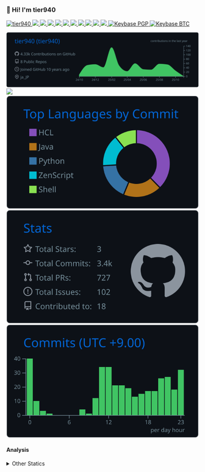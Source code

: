 ### 👋 Hi! I'm tier940

<p align="left"> 
  <a href="https://github.com/tier940/tier940/">
    <img src="https://komarev.com/ghpvc/?username=tier940" alt="tier940" />
  </a>
  <a href="http://twitter.com/tier940">
    <img height="20" src="https://img.shields.io/twitter/follow/tier940?label=Twitter&logo=twitter&style=flat" />
  </a>
  <a href="https://github.com/tier940">
    <img height="20" src="https://img.shields.io/github/followers/tier940?label=follow&logo=github&style=flat" />
  </a>
  <a href="https://www.reddit.com/user/tier940">
    <img height="20" src="https://img.shields.io/reddit/user-karma/combined/tier940?label=Reddit&logo=reddit&style=flat" />
  </a>
  <a href="https://stackoverflow.com/users/17317833/tier940">
    <img height="20" src="https://img.shields.io/stackexchange/stackoverflow/r/17317833?label=StackOverflow&logo=stack-overflow&style=flat" />
  </a>
  <a href="https://zenn.dev/tier940">
    <img height="20" src="https://zenn.badge.nikaera.com/s/tier940/likes" />
  </a>
  <a href="https://zenn.dev/tier940">
    <img height="20" src="https://zenn.badge.nikaera.com/s/tier940/followers" />
  </a>
  <a href="https://zenn.dev/tier940">
    <img height="20" src="https://zenn.badge.nikaera.com/s/tier940/articles" />
  </a>
  <a href="http://qiita.com/tier940">
    <img height="20" src="https://qiita-badge.apiapi.app/s/tier940/posts.svg" />
  </a>
  <a href="http://qiita.com/tier940">
    <img height="20" src="https://qiita-badge.apiapi.app/s/tier940/contributions.svg" />
  </a>
  <a href="https://github.com/tier940/tier940/">
    <img height="20" src="https://github.com/tier940/tier940/actions/workflows/main.yml/badge.svg" />
  </a>
  <a href="https://keybase.io/tier940">
    <img alt="Keybase PGP" src="https://img.shields.io/keybase/pgp/tier940">
  </a>
  <a href="https://keybase.io/tier940">
    <img alt="Keybase BTC" src="https://img.shields.io/keybase/btc/tier940">
  </a>
</p>

[![](https://raw.githubusercontent.com/tier940/tier940/main/profile-summary-card-output/github_dark/0-profile-details.svg)](https://github.com/vn7n24fzkq/github-profile-summary-cards)
[![](https://raw.githubusercontent.com/tier940/tier940/main/profile-summary-card-output/github_dark/1-repos-per-language.svg)](https://github.com/vn7n24fzkq/github-profile-summary-cards) [![](https://raw.githubusercontent.com/tier940/tier940/main/profile-summary-card-output/github_dark/2-most-commit-language.svg)](https://github.com/vn7n24fzkq/github-profile-summary-cards)
[![](https://raw.githubusercontent.com/tier940/tier940/main/profile-summary-card-output/github_dark/3-stats.svg)](https://github.com/vn7n24fzkq/github-profile-summary-cards) [![](https://raw.githubusercontent.com/tier940/tier940/main/profile-summary-card-output/github_dark/4-productive-time.svg)](https://github.com/vn7n24fzkq/github-profile-summary-cards)


#### Analysis
<!-- <img height="150" src="https://github.com/tier940/tier940/blob/master/images/stat.svg" alt="Alternative Text"/> -->

<details>
  <summary>Other Statics</summary>
  <!--START_SECTION:waka-->
![Code Time](http://img.shields.io/badge/Code%20Time-3%2C222%20hrs%203%20mins-blue)

**🐱 My GitHub Data** 

> 📦 23.5 kB Used in GitHub's Storage 
 > 
> 💼 Opted to Hire
 > 
> 📜 11 Public Repositories 
 > 
> 🔑 2 Private Repositories 
 > 
**I'm an Early 🐤** 

```text
🌞 Morning                1604 commits        ████░░░░░░░░░░░░░░░░░░░░░   15.52 % 
🌆 Daytime                3807 commits        █████████░░░░░░░░░░░░░░░░   36.84 % 
🌃 Evening                3829 commits        █████████░░░░░░░░░░░░░░░░   37.05 % 
🌙 Night                  1094 commits        ███░░░░░░░░░░░░░░░░░░░░░░   10.59 % 
```
📅 **I'm Most Productive on Saturday** 

```text
Monday                   1002 commits        ██░░░░░░░░░░░░░░░░░░░░░░░   09.70 % 
Tuesday                  1773 commits        ████░░░░░░░░░░░░░░░░░░░░░   17.16 % 
Wednesday                1213 commits        ███░░░░░░░░░░░░░░░░░░░░░░   11.74 % 
Thursday                 1178 commits        ███░░░░░░░░░░░░░░░░░░░░░░   11.40 % 
Friday                   1322 commits        ███░░░░░░░░░░░░░░░░░░░░░░   12.79 % 
Saturday                 2023 commits        █████░░░░░░░░░░░░░░░░░░░░   19.58 % 
Sunday                   1823 commits        ████░░░░░░░░░░░░░░░░░░░░░   17.64 % 
```


📊 **This Week I Spent My Time On** 

```text
🕑︎ Time Zone: Asia/Tokyo

💬 Programming Languages: 
Other                    36 hrs 33 mins      ███████████████████░░░░░░   76.40 % 
JSON                     2 hrs 56 mins       ██░░░░░░░░░░░░░░░░░░░░░░░   06.13 % 
Python                   2 hrs 40 mins       █░░░░░░░░░░░░░░░░░░░░░░░░   05.60 % 
Java                     2 hrs 31 mins       █░░░░░░░░░░░░░░░░░░░░░░░░   05.29 % 
INI                      1 hr 3 mins         █░░░░░░░░░░░░░░░░░░░░░░░░   02.21 % 

🔥 Editors: 
Edge                     33 hrs 43 mins      ██████████████████░░░░░░░   70.46 % 
VS Code                  11 hrs 33 mins      ██████░░░░░░░░░░░░░░░░░░░   24.16 % 
Intellijidea             2 hrs 34 mins       █░░░░░░░░░░░░░░░░░░░░░░░░   05.38 % 

💻 Operating System: 
Windows                  41 hrs 20 mins      ██████████████████████░░░   86.36 % 
Linux                    6 hrs 31 mins       ███░░░░░░░░░░░░░░░░░░░░░░   13.64 % 
```

**I Mostly Code in Java** 

```text
Java                     14 repos            ███████████░░░░░░░░░░░░░░   45.16 % 
ZenScript                3 repos             ██░░░░░░░░░░░░░░░░░░░░░░░   09.68 % 
HTML                     2 repos             ██░░░░░░░░░░░░░░░░░░░░░░░   06.45 % 
Shell                    2 repos             ██░░░░░░░░░░░░░░░░░░░░░░░   06.45 % 
Dockerfile               1 repo              █░░░░░░░░░░░░░░░░░░░░░░░░   03.23 % 
```



**Timeline**

![Lines of Code chart](https://raw.githubusercontent.com/tier940/tier940/main/assets/bar_graph.png)


 Last Updated on 07/02/2024 00:50:03 UTC
<!--END_SECTION:waka-->
</details>
